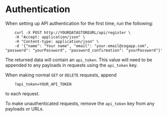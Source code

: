 # Authentication

When setting up API authentication for the first time, run the following:

        curl -X POST http://YOURDATASTOREURL/api/register \
        -H "Accept: application/json" \
        -H "Content-type: application/json" \
        -d '{"name": "Your name", "email": "your.email@cogapp.com", "password": "yourPassword", "password_confirmation": "yourPassword"}'
        
The returned data will contain an `api_token`. This value will need to be appended to any payloads in requests using the `api_token` key.

When making normal `GET` or `DELETE` requests, append

        ?api_token=YOUR_API_TOKEN
        
to each request.

To make unauthenticated requests, remove the `api_token` key from any payloads or URLs. 